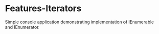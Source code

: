 # Features-Iterators

Simple console application demonstrating implementation of IEnumerable and IEnumerator.
